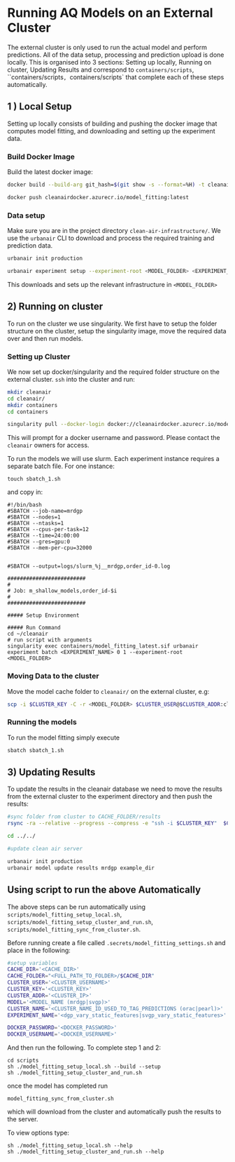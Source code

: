 # Running AQ Models on an External Cluster



The external cluster is only used to run the actual model and perform predictions. All of the data setup, processing and prediction upload is done locally.  This is organised into 3 sections: Setting up locally, Running on cluster, Updating Results and correspond to `containers/scripts`, ``containers/scripts`, `containers/scripts` that complete each of these steps automatically. 



## 1 ) Local Setup

Setting up locally consists of building and pushing the docker image that computes model fitting, and downloading and setting up the experiment data.

### Build Docker Image

Build the latest docker image:

```bash
docker build --build-arg git_hash=$(git show -s --format=%H) -t cleanairdocker.azurecr.io/mf -f containers/dockerfiles/model_fitting.Dockerfile containers

docker push cleanairdocker.azurecr.io/model_fitting:latest
```

### Data setup

Make sure you are in the project directory `clean-air-infrastructure/`. We use the `urbanair` CLI to download and process the required training and prediction data. 

```bash
urbanair init production

urbanair experiment setup --experiment-root <MODEL_FOLDER> <EXPERIMENT_NAME>
```

This downloads and sets up the relevant infrastructure in `<MODEL_FOLDER>`

## 2) Running on cluster

To run on the cluster we use singularity. We first have to setup the folder structure on the cluster, setup the singularity image, move the required data over and then run models.

### Setting up Cluster

We now set up docker/singularity and the required folder structure on the external cluster. `ssh` into the cluster and run:

```bash
mkdir cleanair
cd cleanair/
mkdir containers
cd containers

singularity pull --docker-login docker://cleanairdocker.azurecr.io/model_fitting:latest
```

This will prompt for a docker username and password. Please contact the `cleanair` owners for access. 

To run the models we will use slurm. Each experiment instance requires a separate batch file. For one instance:

```
touch sbatch_1.sh
```

and copy in:

```
#!/bin/bash
#SBATCH --job-name=mrdgp
#SBATCH --nodes=1
#SBATCH --ntasks=1
#SBATCH --cpus-per-task=12
#SBATCH --time=24:00:00
#SBATCH --gres=gpu:0
#SBATCH --mem-per-cpu=32000


#SBATCH --output=logs/slurm_%j__mrdgp,order_id-0.log

#########################
#
# Job: m_shallow_models,order_id-$i
#
#########################

##### Setup Environment

##### Run Command
cd ~/cleanair
# run script with arguments
singularity exec containers/model_fitting_latest.sif urbanair experiment batch <EXPERIMENT_NAME> 0 1 --experiment-root <MODEL_FOLDER>
```

### Moving Data to the cluster

Move the model cache folder to `cleanair/` on the external cluster, e.g:

```bash
scp -i $CLUSTER_KEY -C -r <MODEL_FOLDER> $CLUSTER_USER@$CLUSTER_ADDR:cleanair/
```

### Running the models

To run the model fitting simply execute

```bash
sbatch sbatch_1.sh
```

## 3) Updating Results

To update the results in the cleanair database we need to move the results from the external cluster to the experiment directory and then push the results:

```bash
#sync folder from cluster to CACHE_FOLDER/results
rsync -ra --relative --progress --compress -e "ssh -i $CLUSTER_KEY"  $CLUSTER_USER@$CLUSTER_ADDR:cleanair/<MODEL_DIR> <MODEL_DIR>

cd ../../

#update clean air server

urbanair init production
urbanair model update results mrdgp example_dir
```



## Using script to run the above Automatically

The above steps can be run automatically using `scripts/model_fitting_setup_local.sh`,  `scripts/model_fitting_setup_cluster_and_run.sh`, `scripts/model_fitting_sync_from_cluster.sh`.

Before running create a file called `.secrets/model_fitting_settings.sh` and place in the following:

```bash
#setup variables
CACHE_DIR='<CACHE_DIR>'
CACHE_FOLDER="<FULL_PATH_TO_FOLDER>/$CACHE_DIR"
CLUSTER_USER='<CLUSTER_USERNAME>'
CLUSTER_KEY='<CLUSTER_KEY>'
CLUSTER_ADDR='<CLUSTER_IP>'
MODEL='<MODEL_NAME (mrdgp|svgp)>'
CLUSTER_NAME='<CLUSTER_NAME_ID_USED_TO_TAG_PREDICTIONS (orac|pearl)>'
EXPERIMENT_NAME='<dgp_vary_static_features|svgp_vary_static_features>'

DOCKER_PASSWORD='<DOCKER_PASSWORD>'
DOCKER_USERNAME='<DOCKER_USERNAME>'
```

And then run the following. To complete step 1 and 2:

```
cd scripts
sh ./model_fitting_setup_local.sh --build --setup
sh ./model_fitting_setup_cluster_and_run.sh
```

once the model has completed run

```
model_fitting_sync_from_cluster.sh
```

which will download from the cluster and automatically push the results to the server.



To view options type:

```
sh ./model_fitting_setup_local.sh --help
sh ./model_fitting_setup_cluster_and_run.sh --help
```